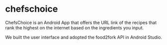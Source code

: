 # chefschoice

ChefsChoice is an Android App that offers the URL link of the recipes that rank the highest on the internet based on the ingredients you input.  

We built the user interface and adopted the food2fork API in Android Studio.

